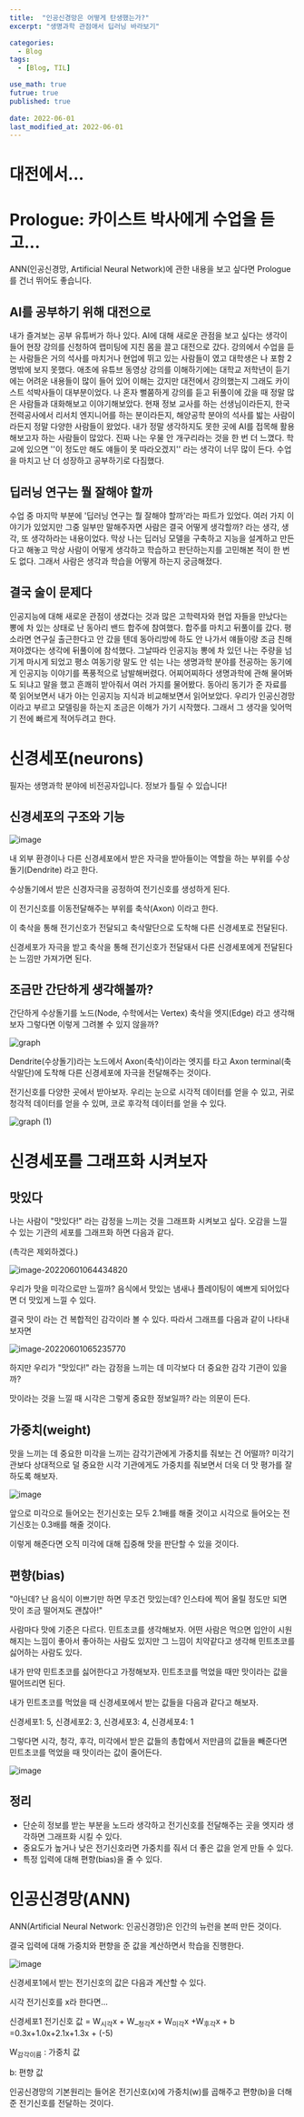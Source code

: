 ```yaml
---
title:  "인공신경망은 어떻게 탄생했는가?"
excerpt: "생명과학 관점애서 딥러닝 바라보기"

categories:
  - Blog
tags:
  - [Blog, TIL]

use_math: true
futrue: true
published: true
 
date: 2022-06-01
last_modified_at: 2022-06-01
---
```














# 대전에서...



# Prologue: 카이스트 박사에게 수업을 듣고...

ANN(인공신경망, Artificial Neural Network)에 관한 내용을 보고 싶다면 Prologue를 건너 뛰어도 좋습니다.

## AI를 공부하기 위해 대전으로

내가 즐겨보는 공부 유튜버가 하나 있다. AI에 대해 새로운 관점을 보고 싶다는 생각이 들어 현장 강의를 신청하여 랩미팅에 지친 몸을 끌고 대전으로 갔다. 강의에서 수업을 듣는 사람들은 거의 석사를 마치거나 현업에 뛰고 있는 사람들이 였고 대학생은 나 포함 2명밖에 보지 못했다. 애초에 유튜브 동영상 강의를 이해하기에는 대학교 저학년이 듣기에는 어려운 내용들이 많이 들어 있어 이해는 갔지만 대전에서 강의했는지 그래도 카이스트 석박사들이 대부분이었다. 나 혼자 뻘쭘하게 강의를 듣고 뒤풀이에 갔을 때 정말 많은 사람들과 대화해보고 이야기해보았다. 현재 정보 교사를 하는 선생님이라든지, 한국전력공사에서 리서치 엔지니어를 하는 분이라든지, 해양공학 분야의 석사를 밟는 사람이라든지 정말 다양한 사람들이 왔었다. 내가 정말 생각하지도 못한 곳에 AI를 접목해 활용해보고자 하는 사람들이 많았다. 진짜 나는 우물 안 개구리라는 것을 한 번 더 느꼈다. 학교에 있으면 ''이 정도만 해도 얘들이 못 따라오겠지'' 라는 생각이 너무 많이 든다. 수업을 마치고 난 더 성장하고 공부하기로 다짐했다. 



## 딥러닝 연구는 뭘 잘해야 할까

수업 중 마지막 부분에 '딥러닝 연구는 뭘 잘해야 할까'라는 파트가 있었다. 여러 가지 이야기가 있었지만 그중 일부만 말해주자면 사람은 결국 어떻게 생각할까? 라는 생각, 생각, 또 생각하라는 내용이었다. 막상 나는 딥러닝 모델을 구축하고 지능을 설계하고 만든다고 해놓고 막상 사람이 어떻게 생각하고 학습하고 판단하는지를 고민해본 적이 한 번도 없다. 그래서 사람은 생각과 학습을 어떻게 하는지 궁금해졌다.



## 결국 술이 문제다

인공지능에 대해 새로운 관점이 생겼다는 것과 많은 고학력자와 현업 자들을 만났다는 뽕에 차 있는 상태로 난 동아리 밴드 합주에 참여했다. 합주를 마치고 뒤풀이를 갔다. 평소라면 연구실 출근한다고 안 갔을 텐데 동아리방에 하도 안 나가서 얘들이랑 조금 친해져야겠다는 생각에 뒤풀이에 참석했다. 그날따라 인공지능 뽕에 차 있던 나는 주량을 넘기게 마시게 되었고 평소 여동기랑 말도 안 섞는 나는 생명과학 분야를 전공하는 동기에게 인공지능 이야기를 폭풍적으로 남발해버렸다. 어찌어찌하다 생명과학에 관해 물어봐도 되냐고 말을 했고 흔쾌히 받아줘서 여러 가지를 물어봤다. 동아리 동기가 준 자료를 쭉 읽어보면서 내가 아는 인공지능 지식과 비교해보면서 읽어보았다. 우리가 인공신경망이라고 부르고 모델링을 하는지 조금은 이해가 가기 시작했다. 그래서 그 생각을 잊어먹기 전에 빠르게 적어두려고 한다.







# 신경세포(neurons)

필자는 생명과학 분야에 비전공자입니다. 정보가 틀릴 수 있습니다!

## 신경세포의 구조와 기능

![image](https://user-images.githubusercontent.com/76248669/171283090-ff512f55-f99a-474e-9e4d-d5ffea48eb14.png)

내 외부 환경이나 다른 신경세포에서 받은 자극을 받아들이는 역할을 하는 부위를 수상돌기(Dendrite) 라고 한다.   

수상돌기에서 받은 신경자극을 공정하여 전기신호를 생성하게 된다. 

이 전기신호를 이동전달해주는 부위를 축삭(Axon) 이라고 한다.  

이 축삭을 통해 전기신호가 전달되고 축삭말단으로 도착해 다른 신경세포로 전달된다.   

신경세포가 자극을 받고 축삭을 통해 전기신호가 전달돼서 다른 신경세포에게 전달된다는 느낌만 가져가면 된다.  

## 조금만 간단하게 생각해볼까?

간단하게 수상돌기를 노드(Node, 수학에서는 Vertex) 축삭을 엣지(Edge) 라고 생각해보자 그렇다면 이렇게 그려볼 수 있지 않을까?  

![graph](https://user-images.githubusercontent.com/76248669/171286374-a883f5aa-2bf6-46c6-9292-dc7f900683d2.png)

Dendrite(수상돌기)라는 노드에서 Axon(축삭)이라는 엣지를 타고 Axon terminal(축삭말단)에 도착해 다른 신경세포에 자극을 전달해주는 것이다.  



전기신호를 다양한 곳에서 받아보자. 우리는 눈으로 시각적 데이터를 얻을 수 있고, 귀로 청각적 데이터를 얻을 수 있며, 코로 후각적 데이터를 얻을 수 있다.  

![graph (1)](https://user-images.githubusercontent.com/76248669/171287315-ae8f52c3-c69f-4a9f-b6ab-459b3e12c1c8.png)

# 신경세포를 그래프화 시켜보자

## 맛있다

나는 사람이 "맛있다!" 라는 감정을 느끼는 것을 그래프화 시켜보고 싶다.  오감을 느낄 수 있는 기관의 세포를 그래프화 하면 다음과 같다.  

(촉각은 제외하겠다.)  

![image-20220601064434820](C:\Users\rich3\AppData\Roaming\Typora\typora-user-images\image-20220601064434820.png)

우리가 맛을 미각으로만 느낄까? 음식에서 맛있는 냄새나 플레이팅이 예쁘게 되어있다면 더 맛있게 느낄 수 있다.   

결국 맛이 라는 건 복합적인 감각이라 볼 수 있다. 따라서 그래프를 다음과 같이 나타내보자면  

![image-20220601065235770](https://user-images.githubusercontent.com/76248669/171290756-5b2e7318-ae98-4884-8a2d-c0b642dd3b7e.png)

하지만 우리가 "맛있다!" 라는 감정을 느끼는 데 미각보다 더 중요한 감각 기관이 있을까?    

맛이라는 것을 느낄 때 시각은 그렇게 중요한 정보일까? 라는 의문이 든다.   

## 가중치(weight)

맛을 느끼는 데 중요한 미각을 느끼는 감각기관에게 가중치를 줘보는 건 어떨까?  미각기관보다 상대적으로 덜 중요한 시각 기관에게도 가중치를 줘보면서 더욱 더 맛 평가를 잘 하도록 해보자.  

![image](https://user-images.githubusercontent.com/76248669/171291685-f93caf0e-7a9f-4f3d-b068-43c97999d35a.png)

앞으로 미각으로 들어오는 전기신호는 모두 2.1배를 해줄 것이고 시각으로 들어오는 전기신호는 0.3배를 해줄 것이다.  

이렇게 해준다면 오직 미각에 대해 집중해 맛을 판단할 수 있을 것이다.  



## 편향(bias)

"아닌데? 난 음식이 이쁘기만 하면 무조건 맛있는데? 인스타에 찍어 올릴 정도만 되면 맛이 조금 떨어져도 괜찮아!"  



사람마다 맛에 기준은 다르다. 민트초코를 생각해보자. 어떤 사람은 먹으면 입안이 시원해지는 느낌이 좋아서 좋아하는 사람도 있지만 그 느낌이 치약같다고 생각해 민트초코를 싫어하는 사람도 있다.  



내가 만약 민트초코를 싫어한다고 가정해보자. 민트초코를 먹었을 때만 맛이라는 값을 떨어뜨리면 된다.  

내가 민트초코를 먹었을 때 신경세포에서 받는 값들을 다음과 같다고 해보자.   

신경세포1: 5, 신경세포2: 3, 신경세포3: 4, 신경세포4: 1  

그렇다면 시각, 청각, 후각, 미각에서 받은 값들의 총합에서 저만큼의 값들을 빼준다면 민트초코를 먹었을 때 맛이라는 값이 줄어든다. 



![image](https://user-images.githubusercontent.com/76248669/171293936-2d075eea-dc6b-40a2-b091-518ef73b973c.png)

## 정리

- 단순히 정보를 받는 부분을 노드라 생각하고 전기신호를 전달해주는 곳을 엣지라 생각하면 그래프화 시킬 수 있다.  
- 중요도가 높거나 낮은 전기신호라면 가중치를 줘서 더 좋은 값을 얻게 만들 수 있다.    
- 특정 입력에 대해 편향(bias)을 줄 수 있다.   



# 인공신경망(ANN)

ANN(Artificial Neural Network: 인공신경망)은 인간의 뉴런을 본떠 만든 것이다.   

결국 입력에 대해 가중치와 편향을 준 값을 계산하면서 학습을 진행한다.  

![image](https://user-images.githubusercontent.com/76248669/171294853-b202ee91-ec65-43b8-89e1-f5d725320f78.png)  

신경세포1에서 받는 전기신호의 값은 다음과 계산할 수 있다.  

시각 전기신호를 x라 한다면...   

신경세포1 전기신호 값 =  W<sub>시각</sub>x + W_<sub>청각</sub>x + W<sub>미각</sub>x +W<sub>후각</sub>x + b   
=0.3x+1.0x+2.1x+1.3x + (-5)  

W<sub>감각이름</sub> : 가중치 값    

b: 편향 값   

인공신경망의 기본원리는 들어온 전기신호(x)에 가중치(w)를 곱해주고 편향(b)을 더해준 전기신호를 전달하는 것이다.  